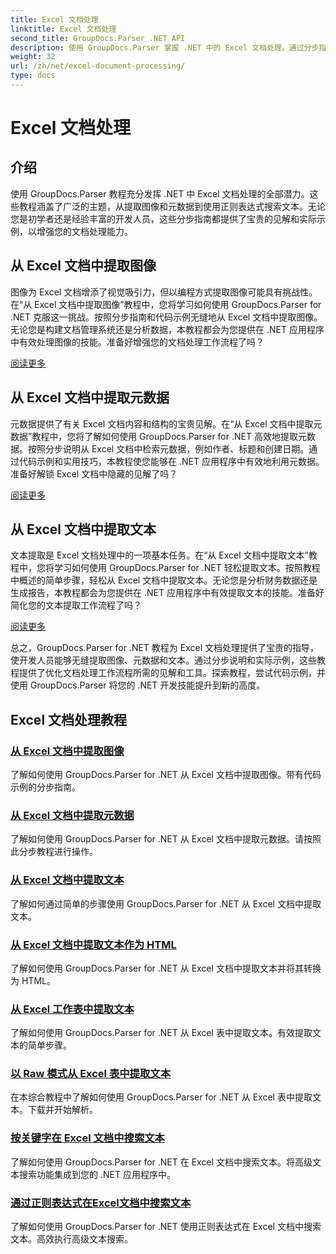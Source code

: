 ```yaml
---
title: Excel 文档处理
linktitle: Excel 文档处理
second_title: GroupDocs.Parser .NET API
description: 使用 GroupDocs.Parser 掌握 .NET 中的 Excel 文档处理。通过分步指南学习如何高效地提取图像、元数据和文本。
weight: 32
url: /zh/net/excel-document-processing/
type: docs
---
```

# Excel 文档处理

## 介绍

使用 GroupDocs.Parser 教程充分发挥 .NET 中 Excel 文档处理的全部潜力。这些教程涵盖了广泛的主题，从提取图像和元数据到使用正则表达式搜索文本。无论您是初学者还是经验丰富的开发人员，这些分步指南都提供了宝贵的见解和实际示例，以增强您的文档处理能力。

## 从 Excel 文档中提取图像

图像为 Excel 文档增添了视觉吸引力，但以编程方式提取图像可能具有挑战性。在“从 Excel 文档中提取图像”教程中，您将学习如何使用 GroupDocs.Parser for .NET 克服这一挑战。按照分步指南和代码示例无缝地从 Excel 文档中提取图像。无论您是构建文档管理系统还是分析数据，本教程都会为您提供在 .NET 应用程序中有效处理图像的技能。准备好增强您的文档处理工作流程了吗？

[阅读更多](./extract-images-from-excel-document/)

## 从 Excel 文档中提取元数据

元数据提供了有关 Excel 文档内容和结构的宝贵见解。在“从 Excel 文档中提取元数据”教程中，您将了解如何使用 GroupDocs.Parser for .NET 高效地提取元数据。按照分步说明从 Excel 文档中检索元数据，例如作者、标题和创建日期。通过代码示例和实用技巧，本教程使您能够在 .NET 应用程序中有效地利用元数据。准备好解锁 Excel 文档中隐藏的见解了吗？

[阅读更多](./extract-metadata-from-excel-document/)

## 从 Excel 文档中提取文本

文本提取是 Excel 文档处理中的一项基本任务。在“从 Excel 文档中提取文本”教程中，您将学习如何使用 GroupDocs.Parser for .NET 轻松提取文本。按照教程中概述的简单步骤，轻松从 Excel 文档中提取文本。无论您是分析财务数据还是生成报告，本教程都会为您提供在 .NET 应用程序中有效提取文本的技能。准备好简化您的文本提取工作流程了吗？

[阅读更多](./extract-text-from-excel-document/)

总之，GroupDocs.Parser for .NET 教程为 Excel 文档处理提供了宝贵的指导，使开发人员能够无缝提取图像、元数据和文本。通过分步说明和实际示例，这些教程提供了优化文档处理工作流程所需的见解和工具。探索教程，尝试代码示例，并使用 GroupDocs.Parser 将您的 .NET 开发技能提升到新的高度。
## Excel 文档处理教程
### [从 Excel 文档中提取图像](./extract-images-from-excel-document/)
了解如何使用 GroupDocs.Parser for .NET 从 Excel 文档中提取图像。带有代码示例的分步指南。
### [从 Excel 文档中提取元数据](./extract-metadata-from-excel-document/)
了解如何使用 GroupDocs.Parser for .NET 从 Excel 文档中提取元数据。请按照此分步教程进行操作。
### [从 Excel 文档中提取文本](./extract-text-from-excel-document/)
了解如何通过简单的步骤使用 GroupDocs.Parser for .NET 从 Excel 文档中提取文本。
### [从 Excel 文档中提取文本作为 HTML](./extract-text-from-excel-document-as-html/)
了解如何使用 GroupDocs.Parser for .NET 从 Excel 文档中提取文本并将其转换为 HTML。
### [从 Excel 工作表中提取文本](./extract-text-from-excel-sheet/)
了解如何使用 GroupDocs.Parser for .NET 从 Excel 表中提取文本。有效提取文本的简单步骤。
### [以 Raw 模式从 Excel 表中提取文本](./extract-text-from-excel-sheet-in-raw-mode/)
在本综合教程中了解如何使用 GroupDocs.Parser for .NET 从 Excel 表中提取文本。下载并开始解析。
### [按关键字在 Excel 文档中搜索文本](./search-text-in-excel-document-by-keyword/)
了解如何使用 GroupDocs.Parser for .NET 在 Excel 文档中搜索文本。将高级文本搜索功能集成到您的 .NET 应用程序中。
### [通过正则表达式在Excel文档中搜索文本](./search-text-in-excel-document-by-regular-expression/)
了解如何使用 GroupDocs.Parser for .NET 使用正则表达式在 Excel 文档中搜索文本。高效执行高级文本搜索。